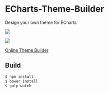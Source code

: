 # ECharts-Theme-Builder

Design your own theme for ECharts

![](https://raw.githubusercontent.com/Ovilia/ECharts-Theme-Builder/master/assets/essos.png)

![](https://raw.githubusercontent.com/Ovilia/ECharts-Theme-Builder/master/assets/wonderland.png)

[Online Theme Builder](http://echarts.baidu.com/theme-builder/)

## Build

```bash
$ npm install
$ bower install
$ gulp watch
```

